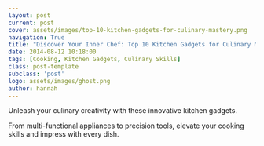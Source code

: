 ```yaml
---
layout: post
current: post
cover: assets/images/top-10-kitchen-gadgets-for-culinary-mastery.png
navigation: True
title: "Discover Your Inner Chef: Top 10 Kitchen Gadgets for Culinary Mastery"
date: 2014-08-12 10:18:00
tags: [Cooking, Kitchen Gadgets, Culinary Skills]
class: post-template
subclass: 'post'
logo: assets/images/ghost.png
author: hannah
---
```


Unleash your culinary creativity with these innovative kitchen gadgets.

From multi-functional appliances to precision tools,
elevate your cooking skills and impress with every dish.
